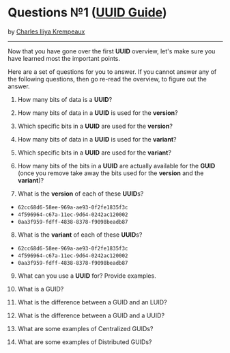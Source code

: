 # Questions №1 ([UUID Guide](../../README.md))

by [Charles Iliya Krempeaux](http://changelog.ca/)

---

Now that you have gone over the first **UUID** overview, let's make sure you have learned most the important points.

Here are a set of questions for you to answer.
If you cannot answer any of the following questions, then go re-read the overview, to figure out the answer.

1. How many bits of data is a **UUID**?

2. How many bits of data in a **UUID** is used for the **version**?
3. Which specific bits in a **UUID** are used for the **version**?

4. How many bits of data in a **UUID** is used for the **variant**?
5. Which specific bits in a **UUID** are used for the **variant**?

6. How many bits of the bits in a **UUID** are actually available for the **GUID** (once you remove take away the bits used for the **version** and the **variant**)?

7. What is the **version** of each of these **UUID**s?

* `62cc68d6-58ee-969a-ae93-0f2fe1835f3c`
* `4f596964-c67a-11ec-9d64-0242ac120002`
* `0aa3f959-fdff-4838-8378-f9098beadb87`

8.  What is the **variant** of each of these **UUID**s?

* `62cc68d6-58ee-969a-ae93-0f2fe1835f3c`
* `4f596964-c67a-11ec-9d64-0242ac120002`
* `0aa3f959-fdff-4838-8378-f9098beadb87`

9. What can you use a **UUID** for? Provide examples.

10. What is a GUID?
11. What is the difference between a GUID and an LUID?
12. What is the difference between a GUID and a UUID?

13. What are some examples of Centralized GUIDs?
14. What are some examples of Distributed GUIDs?
